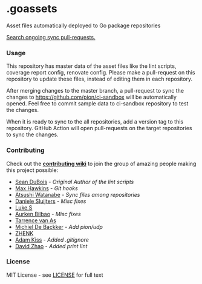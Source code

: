 # .goassets

Asset files automatically deployed to Go package repositories

[Search ongoing sync pull-requests.](https://github.com/search?q=org%3Apion+type%3Apr+author%3Apionbot+is%3Aopen&type=Issues)

### Usage

This repository has master data of the asset files like the lint scripts, coverage report config, renovate config.
Please make a pull-request on this repository to update these files, instead of editing them in each repository.

After merging changes to the master branch, a pull-request to sync the changes to https://github.com/pion/ci-sandbox will be automatically opened.
Feel free to commit sample data to ci-sandbox repository to test the changes.

When it is ready to sync to the all repositories, add a version tag to this repository.
GitHub Action will open pull-requests on the target repositories to sync the changes.

### Contributing

Check out the **[contributing wiki](https://github.com/pion/webrtc/wiki/Contributing)** to join the group of amazing people making this project possible:

- [Sean DuBois](https://github.com/Sean-Der) - _Original Author of the lint scripts_
- [Max Hawkins](https://github.com/maxhawkins) - _Git hooks_
- [Atsushi Watanabe](https://github.com/at-wat) - _Sync files among repositories_
- [Daniele Sluijters](https://github.com/daenney) - _Misc fixes_
- [Luke S](https://github.com/encounter)
- [Aurken Bilbao](https://github.com/aurkenb) - _Misc fixes_
- [Tarrence van As](https://github.com/tarrencev)
- [Michiel De Backker](https://github.com/backkem) - _Add pion/udp_
- [ZHENK](https://github.com/scorpionknifes)
- [Adam Kiss](https://github.com/masterada) - _Added .gitignore_
- [David Zhao](https://github.com/davidzhao) - _Added print lint_

### License

MIT License - see [LICENSE](LICENSE) for full text
